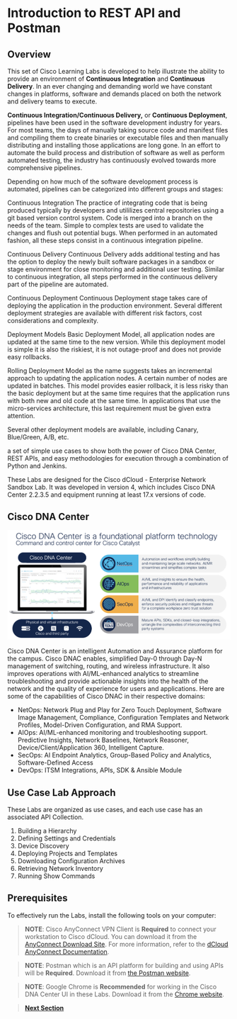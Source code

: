 # Introduction to REST API and Postman

## Overview

This set of Cisco Learning Labs is developed to help illustrate the ability to provide an environment of **Continuous Integration** and **Continuous Delivery**. In an ever changing and demanding world we have constant changes in platforms, software and demands placed on both the network and delivery teams to execute. 

**Continuous Integration/Continuous Delivery,** or **Continuous Deployment**, pipelines have been used in the software development industry for years. For most teams, the days of manually taking source code and manifest files and compiling them to create binaries or executable files and then manually distributing and installing those applications are long gone. In an effort to automate the build process and distribution of software as well as perform automated testing, the industry has continuously evolved towards more comprehensive pipelines.
 
Depending on how much of the software development process is automated, pipelines can be categorized into different groups and stages:

Continuous Integration
The practice of integrating code that is being produced typically by developers and utililizes central repositories using a git based version control system. Code is merged into a branch on the needs of the team. Simple to complex tests are used to validate the changes and flush out potential bugs. When performed in an automated fashion, all these steps consist in a continuous integration pipeline.

Continuous Delivery 
Continuous Delivery adds additional testing and has the option to deploy the newly built software packages in a sandbox or stage environment for close monitoring and additional user testing. Similar to continuous integration, all steps performed in the continuous delivery part of the pipeline are automated.

Continuous Deployment
Continuous Deployment stage takes care of deploying the application in the production environment. Several different deployment strategies are available with different risk factors, cost considerations and complexity. 

Deployment Models
Basic Deployment Model, all application nodes are updated at the same time to the new version. While this deployment model is simple it is also the riskiest, it is not outage-proof and does not provide easy rollbacks. 

Rolling Deployment Model as the name suggests takes an incremental approach to updating the application nodes. A certain number of nodes are updated in batches. This model provides easier rollback, it is less risky than the basic deployment but at the same time requires that the application runs with both new and old code at the same time. In applications that use the micro-services architecture, this last requirement must be given extra attention. 

Several other deployment models are available, including Canary, Blue/Green, A/B, etc.





a set of simple use cases to show both the power of Cisco DNA Center, REST APIs, and easy methodologies for execution through a combination of Python and Jenkins.

These Labs are designed for the Cisco dCloud - Enterprise Network Sandbox Lab. It was developed in version 4, which includes Cisco DNA Center 2.2.3.5 and equipment running at least 17.x versions of code.

## Cisco DNA Center

![Cisco DNAC Overview](./images/cisco_dnac.png)

Cisco DNA Center is an intelligent Automation and Assurance platform for the campus. Cisco DNAC enables, simplified Day-0 through Day-N management of switching, routing, and wireless infrastructure. It also improves operations with AI/ML-enhanced analytics to streamline troubleshooting and provide actionable insights into the health of the network and the quality of experience for users and applications. Here are some of the capabilities of Cisco DNAC in their respective domains:

* NetOps: Network Plug and Play for Zero Touch Deployment, Software Image Management, Compliance, Configuration Templates and Network Profiles, Model-Driven Configuration, and RMA Support.
* AIOps: AI/ML-enhanced monitoring and troubleshooting support. Predictive Insights, Network Baselines, Network Reasoner, Device/Client/Application 360, Intelligent Capture.
* SecOps: AI Endpoint Analytics, Group-Based Policy and Analytics, Software-Defined Access
* DevOps: ITSM Integrations, APIs, SDK & Ansible Module 

## Use Case Lab Approach

These Labs are organized as use cases, and each use case has an associated API Collection.

1. Building a Hierarchy
2. Defining Settings and Credentials
3. Device Discovery
4. Deploying Projects and Templates
5. Downloading Configuration Archives
6. Retrieving Network Inventory
7. Running Show Commands

## Prerequisites

To effectively run the Labs, install the following tools on your computer:

> **NOTE**: Cisco AnyConnect VPN Client is **Required** to connect your workstation to Cisco dCloud. You can download it from the [AnyConnect Download Site](https://dcloud-rtp-anyconnect.cisco.com). For more information, refer to the [dCloud AnyConnect Documentation](https://dcloud-cms.cisco.com/help/android_anyconnect).

> **NOTE**: Postman which is an API platform for building and using APIs will be **Required**. Download it from [the Postman website](https://www.postman.com/downloads/).

> **NOTE**: Google Chrome is **Recommended** for working in the Cisco DNA Center UI in these Labs. Download it from the [Chrome website](https://www.google.com/chrome/downloads/).

> [**Next Section**](02-collections.md)